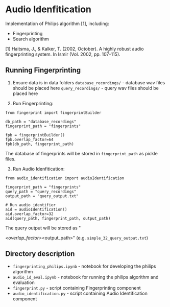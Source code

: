 # Audio Idenfitication

Implementation of Philips algorithm [1], including:
- Fingerprinting
- Search algorithm

[1] Haitsma, J., & Kalker, T. (2002, October). A highly robust audio fingerprinting system. In Ismir (Vol. 2002, pp. 107-115).


## Running Fingerprinting
1. Ensure data is in data folders
`database_recordings/` - database wav files should be placed here
`query_recordings/` - query wav files should be placed here

2. Run Fingerprinting:
```
from fingerprint import fingerprintBuilder

db_path = "database_recordings"
fingerprint_path = "fingerprints"

fpb = fingerprintBuilder()
fpb.overlap_factor=64
fpb(db_path, fingerprint_path)
```
The database of fingerprints will be stored in `fingerprint_path` as pickle files.

3. Run Audio Idenfitication:
```
from audio_identification import audioIdentification

fingerprint_path = "fingerprints"
query_path = "query_recordings"
output_path = "query_output.txt"

# Run audio identifier
aid = audioIdentification()
aid.overlap_factor=32
aid(query_path, fingerprint_path, output_path)
```
The query output will be stored as "<search type>_<overlap_factor>_<output_path>" (e.g. `simple_32_query_output.txt`)

## Directory description
- `fingerprinting_philips.ipynb` - notebook for developing the philips algorithm
- `audio_id_eval.ipynb` - notebook for running the philips algorithm and evaluation
- `fingerprint.py` - script containing Fingerprinting component
- `audio_identification.py` - script containing Audio Identification component
